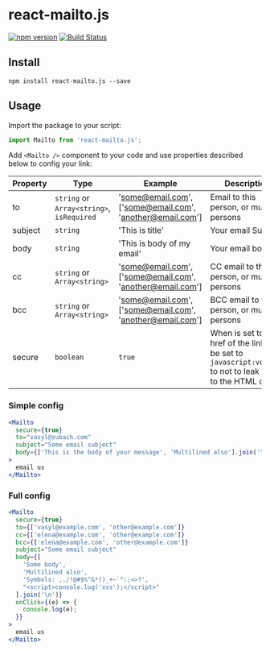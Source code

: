 # react-mailto.js

[![npm version](https://badge.fury.io/js/react-mailto.js.svg)](https://badge.fury.io/js/react-mailto.js)
[![Build Status](https://travis-ci.org/vasyl-zubach/react-mailto.js.svg?branch=master)](https://travis-ci.org/vasyl-zubach/react-mailto.js)

## Install

`npm install react-mailto.js --save`

## Usage

Import the package to your script:

```javascript
import Mailto from 'react-mailto.js';
```

Add `<Mailto />` component to your code and use properties described below to config your link:

| Property | Type                                      | Example                                                     | Description                                                                                                      |
| -------- | ----------------------------------------- | ----------------------------------------------------------- | ---------------------------------------------------------------------------------------------------------------- |
| to       | `string` or `Array<string>`, `isRequired` | 'some@email.com', \['some@email.com', 'another@email.com'\] | Email to this person, or multiple persons                                                                        |
| subject  | `string`                                  | 'This is title'                                             | Your email Subject                                                                                               |
| body     | `string`                                  | 'This is body of my email'                                  | Your email body                                                                                                  |
| cc       | `string` or `Array<string>`               | 'some@email.com', \['some@email.com', 'another@email.com'\] | CC email to this person, or multiple persons                                                                     |
| bcc      | `string` or `Array<string>`               | 'some@email.com', \['some@email.com', 'another@email.com'\] | BCC email to this person, or multiple persons                                                                    |
| secure   | `boolean`                                 | `true`                                                      | When is set to `true` href of the link will be set to `javascript:void(0)` to not to leak email to the HTML code |

### Simple config

```jsx
<Mailto
  secure={true}
  to="vasyl@zubach.com"
  subject="Some email subject"
  body={['This is the body of your message', 'Multilined also'].join('\n')}
>
  email us
</Mailto>
```

### Full config

```jsx
<Mailto
  secure={true}
  to={['vasyl@example.com', 'other@example.com']}
  cc={['elena@example.com', 'other@example.com']}
  bcc={['elena@example.com', 'other@example.com']}
  subject="Some email subject"
  body={[
    'Some body',
    'Multilined also',
    'Symbols: ,./!@#$%^&*()_+~`":;<>?',
    "<script>console.log('xss');</script>"
  ].join('\n')}
  onClick={(e) => {
    console.log(e);
  }}
>
  email us
</Mailto>
```
